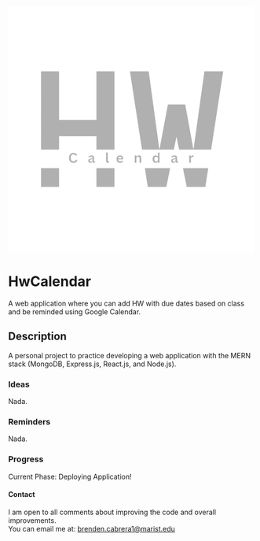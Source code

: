 ![HwCalendar Logo](https://github.com/B-cabrera/hwcalendar-mern/blob/main/src/assets/HwCalendarLogo.png?raw=true)

# HwCalendar
A web application where you can add HW with due dates based on class and be reminded using Google Calendar.

## Description
A personal project to practice developing a web application with the MERN stack (MongoDB, Express.js, React.js, and Node.js).

### Ideas
Nada.

### Reminders
Nada.

### Progress
Current Phase: Deploying Application!  

#### Contact
I am open to all comments about improving the code and overall improvements.  
You can email me at: brenden.cabrera1@marist.edu